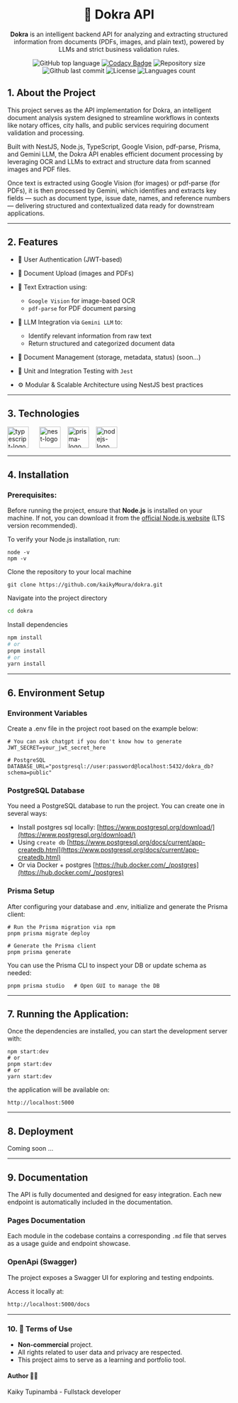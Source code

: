 <div align="center">

# 📄 Dokra API


**Dokra** is an intelligent backend API for analyzing and extracting structured information from documents (PDFs, images, and plain text), powered by LLMs and strict business validation rules.

</div>

<div align="center">
  
![GitHub top language](https://img.shields.io/github/languages/top/kaikyMoura/dokra)
[![Codacy Badge](https://app.codacy.com/project/badge/Grade/ce1f958181d743b98107dbc70dfac5ed)](https://app.codacy.com/gh/kaikyMoura/dokra/dashboard?utm_source=gh&utm_medium=referral&utm_content=&utm_campaign=Badge_grade)
![Repository size](https://img.shields.io/github/repo-size/kaikyMoura/dokra)
![Github last commit](https://img.shields.io/github/last-commit/kaikyMoura/dokra)
![License](https://img.shields.io/aur/license/LICENSE)
![Languages count](https://img.shields.io/github/languages/count/kaikyMoura/dokra)

</div>

## 1. About the Project

This project serves as the API implementation for Dokra, an intelligent document analysis system designed to streamline workflows in contexts like notary offices, city halls, and public services requiring document validation and processing.

Built with NestJS, Node.js, TypeScript, Google Vision, pdf-parse, Prisma, and Gemini LLM, the Dokra API enables efficient document processing by leveraging OCR and LLMs to extract and structure data from scanned images and PDF files.

Once text is extracted using Google Vision (for images) or pdf-parse (for PDFs), it is then processed by Gemini, which identifies and extracts key fields — such as document type, issue date, names, and reference numbers — delivering structured and contextualized data ready for downstream applications.

---

## 2. Features

- 🔐 User Authentication (JWT-based)
- 📄 Document Upload (images and PDFs)
- 🧠 Text Extraction using:
  - `Google Vision` for image-based OCR
  - `pdf-parse` for PDF document parsing

- 🤖 LLM Integration via `Gemini LLM` to:
  - Identify relevant information from raw text
  - Return structured and categorized document data 

- 📂 Document Management (storage, metadata, status) (soon...)

- 🧪 Unit and Integration Testing with `Jest`

- ⚙️ Modular & Scalable Architecture using NestJS best practices

---

## 3. Technologies

<div style="display: inline-block">
  <img alt="typescript-logo" width="48" style="margin-right: 20px" src="https://cdn.jsdelivr.net/gh/devicons/devicon@latest/icons/typescript/typescript-original.svg" />
  <img alt="nest-logo" width="48" style="margin-right: 12px" src="https://cdn.jsdelivr.net/gh/devicons/devicon@latest/icons/nestjs/nestjs-original-wordmark.svg" />
  <img alt="prisma-logo" width="48" style="margin-right: 12px" src="https://cdn.jsdelivr.net/gh/devicons/devicon@latest/icons/prisma/prisma-original.svg" />
  <img alt="nodejs-logo" width="48" src="https://cdn.jsdelivr.net/gh/devicons/devicon@latest/icons/nodejs/nodejs-original-wordmark.svg" />
  
</div>

---

## 4. Installation
### Prerequisites:
Before running the project, ensure that **Node.js** is installed on your machine. If not, you can download it from the [official Node.js website](https://nodejs.org/en/) (LTS version recommended).

To verify your Node.js installation, run:

```console
node -v
npm -v
```

Clone the repository to your local machine

```console
git clone https://github.com/kaikyMoura/dokra.git
```

Navigate into the project directory

```bash
cd dokra
```
Install dependencies

```bash
npm install
# or
pnpm install
# or
yarn install
```

---

## 6.  Environment Setup

### Environment Variables
Create a .env file in the project root based on the example below:

```env
# You can ask chatgpt if you don't know how to generate
JWT_SECRET=your_jwt_secret_here

# PostgreSQL
DATABASE_URL="postgresql://user:password@localhost:5432/dokra_db?schema=public"

```

### PostgreSQL Database
You need a PostgreSQL database to run the project. You can create one in several ways:
- Install postgres sql locally: [https://www.postgresql.org/download/](https://www.postgresql.org/download/)
- Using `create db` [https://www.postgresql.org/docs/current/app-createdb.html](https://www.postgresql.org/docs/current/app-createdb.html)
- Or via Docker + postgres [https://hub.docker.com/_/postgres](https://hub.docker.com/_/postgres)

### Prisma Setup
After configuring your database and .env, initialize and generate the Prisma client:

```console
# Run the Prisma migration via npm
pnpm prisma migrate deploy

# Generate the Prisma client
pnpm prisma generate
```

You can use the Prisma CLI to inspect your DB or update schema as needed:

```console
pnpm prisma studio   # Open GUI to manage the DB
```

---

## 7. Running the Application:
Once the dependencies are installed, you can start the development server with:

```console
npm start:dev
# or
pnpm start:dev
# or
yarn start:dev
```

the application will be available on:

```console
http://localhost:5000
```

--- 

## 8. Deployment
Coming soon ...

---

## 9. Documentation
The API is fully documented and designed for easy integration. Each new endpoint is automatically included in the documentation.

### Pages Documentation
Each module in the codebase contains a corresponding `.md` file that serves as a usage guide and endpoint showcase.

### OpenApi (Swagger)
The project exposes a Swagger UI for exploring and testing endpoints.

Access it locally at:
```bash
http://localhost:5000/docs
```

---

### 10. 📝 Terms of Use
- **Non-commercial** project.
- All rights related to user data and privacy are respected.
- This project aims to serve as a learning and portfolio tool.

#### Author 👨‍💻
Kaiky Tupinambá - Fullstack developer
